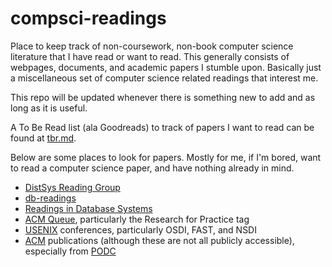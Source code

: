 # compsci-readings
Place to keep track of non-coursework, non-book computer science literature that
I have read or want to read. This generally consists of webpages, documents, and 
academic papers I stumble upon. Basically just a miscellaneous set of computer
science related readings that interest me. 

This repo will be updated whenever there is something new to add and as long as 
it is useful.

A To Be Read list (ala Goodreads) to track of papers I want to read can be found
at [tbr.md](tbr.md).

Below are some places to look for papers. Mostly for me, if I'm bored, want to 
read a computer science paper, and have nothing already in mind.

- [DistSys Reading Group](http://charap.co/category/reading-group/)
- [db-readings](https://github.com/rxin/db-readings)
- [Readings in Database Systems](http://www.redbook.io/)
- [ACM Queue](https://queue.acm.org/), particularly the Research for Practice tag
- [USENIX](https://www.usenix.org/conferences) conferences, particularly OSDI, 
FAST, and NSDI
- [ACM](https://dl.acm.org/) publications (although these are not all publicly 
accessible), especially from [PODC](https://www.podc.org/)

